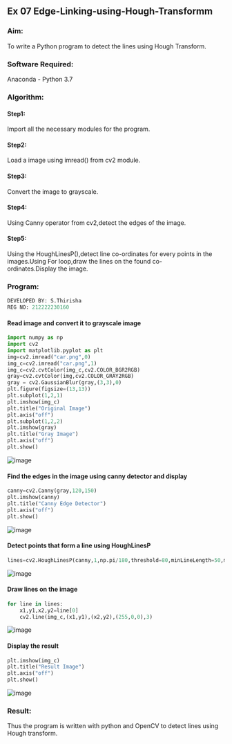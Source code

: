 ## Ex 07 Edge-Linking-using-Hough-Transformm
### Aim:
To write a Python program to detect the lines using Hough Transform.

### Software Required:
Anaconda - Python 3.7

### Algorithm:
#### Step1:

Import all the necessary modules for the program.
#### Step2:

Load a image using imread() from cv2 module.
#### Step3:

Convert the image to grayscale.
#### Step4:

Using Canny operator from cv2,detect the edges of the image.
#### Step5:

Using the HoughLinesP(),detect line co-ordinates for every points in the images.Using For loop,draw the lines on the found co-ordinates.Display the image.
### Program:
```python
DEVELOPED BY: S.Thirisha
REG NO: 212222230160
```
#### Read image and convert it to grayscale image
```python
import numpy as np
import cv2
import matplotlib.pyplot as plt
img=cv2.imread("car.png",0)
img_c=cv2.imread("car.png",1)
img_c=cv2.cvtColor(img_c,cv2.COLOR_BGR2RGB)
gray=cv2.cvtColor(img,cv2.COLOR_GRAY2RGB)
gray = cv2.GaussianBlur(gray,(3,3),0)
plt.figure(figsize=(13,13))
plt.subplot(1,2,1)
plt.imshow(img_c)
plt.title("Original Image")
plt.axis("off")
plt.subplot(1,2,2)
plt.imshow(gray)
plt.title("Gray Image")
plt.axis("off")
plt.show()
```
![image](https://github.com/Thirisha-s/Edge-Linking-using-Hough-Transformm/assets/120380280/9e23b0e5-ddf7-476a-8e07-8b09ef1618f7)


#### Find the edges in the image using canny detector and display
```python
canny=cv2.Canny(gray,120,150)
plt.imshow(canny)
plt.title("Canny Edge Detector")
plt.axis("off")
plt.show()
```
![image](https://github.com/Thirisha-s/Edge-Linking-using-Hough-Transformm/assets/120380280/8e38e984-006e-4ef5-8f86-96fea769fabc)

#### Detect points that form a line using HoughLinesP
```python
lines=cv2.HoughLinesP(canny,1,np.pi/180,threshold=80,minLineLength=50,maxLineGap=250)
```
![image](https://github.com/Yogeshvar005/Edge-Linking-using-Hough-Transformm/assets/113497367/a1dbac4e-4f78-4923-8775-64c4603b4f2c)

#### Draw lines on the image
```python
for line in lines:
    x1,y1,x2,y2=line[0]
    cv2.line(img_c,(x1,y1),(x2,y2),(255,0,0),3)
```
![image](https://github.com/Yogeshvar005/Edge-Linking-using-Hough-Transformm/assets/113497367/7e793453-130d-4ba1-a03b-230a25dd4b5c)

#### Display the result
```python
plt.imshow(img_c)
plt.title("Result Image")
plt.axis("off")
plt.show()
```
![image](https://github.com/Thirisha-s/Edge-Linking-using-Hough-Transformm/assets/120380280/215b2d1c-2546-4753-a46f-a9bab0a8c7eb)


### Result:
Thus the program is written with python and OpenCV to detect lines using Hough transform.
